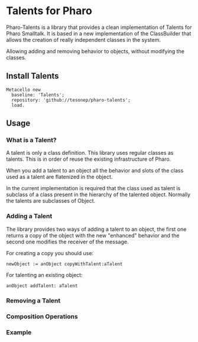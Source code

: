 # Talents for Pharo

Pharo-Talents is a library that provides a clean implementation of Talents for Pharo Smalltalk. 
It is based in a new implementation of the ClassBuilder that allows the creation of really independent classes in the system.

Allowing adding and removing behavior to objects, without modifying the classes.

## Install Talents

```
Metacello new
  baseline: 'Talents';
  repository: 'github://tesonep/pharo-talents';
  load.
```

## Usage

### What is a Talent?

A talent is only a class definition. This library uses regular classes as talents. This is in order of reuse the existing 
infrastructure of Pharo. 

When you add a talent to an object all the behavior and slots of the class used as a talent are flatenized in the object. 

In the current implementation is required that the class used as talent is subclass of a class present in the hierarchy of the 
talented object. Normally the talents are subclasses of Object. 

### Adding a Talent

The library provides two ways of adding a talent to an object, the first one returns a copy of the object with the new 
"enhanced" behavior and the second one modifies the receiver of the message.

For creating a copy you should use:

```
newObject := anObject copyWithTalent:aTalent
```

For talenting an existing object:

```
anObject addTalent: aTalent
```


### Removing a Talent

### Composition Operations

### Example
